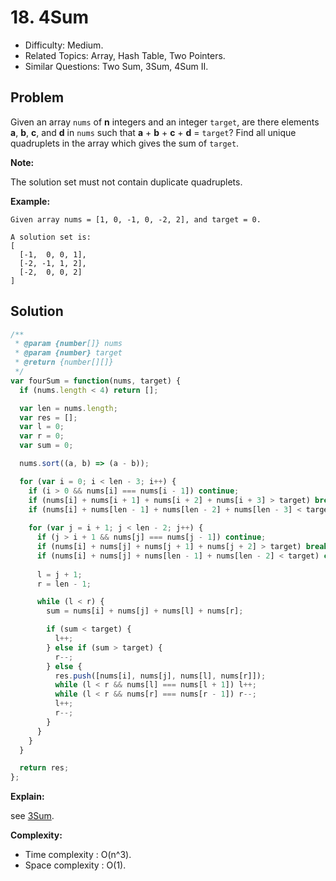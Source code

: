 # 18. 4Sum

- Difficulty: Medium.
- Related Topics: Array, Hash Table, Two Pointers.
- Similar Questions: Two Sum, 3Sum, 4Sum II.

## Problem

Given an array ```nums``` of **n** integers and an integer ```target```, are there elements **a**, **b**, **c**, and **d** in ```nums``` such that **a** + **b** + **c** + **d** = ```target```? Find all unique quadruplets in the array which gives the sum of ```target```.

**Note:**

The solution set must not contain duplicate quadruplets.

**Example:**

```
Given array nums = [1, 0, -1, 0, -2, 2], and target = 0.

A solution set is:
[
  [-1,  0, 0, 1],
  [-2, -1, 1, 2],
  [-2,  0, 0, 2]
]
```

## Solution

```javascript
/**
 * @param {number[]} nums
 * @param {number} target
 * @return {number[][]}
 */
var fourSum = function(nums, target) {
  if (nums.length < 4) return [];

  var len = nums.length;
  var res = [];
  var l = 0;
  var r = 0;
  var sum = 0;

  nums.sort((a, b) => (a - b));

  for (var i = 0; i < len - 3; i++) {
    if (i > 0 && nums[i] === nums[i - 1]) continue;
    if (nums[i] + nums[i + 1] + nums[i + 2] + nums[i + 3] > target) break;
    if (nums[i] + nums[len - 1] + nums[len - 2] + nums[len - 3] < target) continue;
    
    for (var j = i + 1; j < len - 2; j++) {
      if (j > i + 1 && nums[j] === nums[j - 1]) continue;
      if (nums[i] + nums[j] + nums[j + 1] + nums[j + 2] > target) break;
      if (nums[i] + nums[j] + nums[len - 1] + nums[len - 2] < target) continue;
      
      l = j + 1;
      r = len - 1;

      while (l < r) {
        sum = nums[i] + nums[j] + nums[l] + nums[r];

        if (sum < target) {
          l++;
        } else if (sum > target) {
          r--;
        } else {
          res.push([nums[i], nums[j], nums[l], nums[r]]);
          while (l < r && nums[l] === nums[l + 1]) l++;
          while (l < r && nums[r] === nums[r - 1]) r--;
          l++;
          r--;
        }
      }
    }
  }

  return res;
};
```

**Explain:**

see [3Sum](./3Sum.html).

**Complexity:**

* Time complexity : O(n^3).
* Space complexity : O(1).
